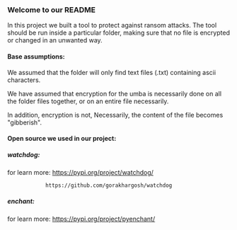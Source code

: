 ### Welcome to our README 
In this project we built a tool to protect against ransom attacks.
The tool should be run inside a particular folder, making sure that no file is encrypted or changed in an unwanted way.

#### Base assumptions:
We assumed that the folder will only find text files (.txt) containing ascii characters.

We have assumed that encryption for the umba is necessarily done on all the folder files together, or on an entire file necessarily. 

In addition, encryption is not, Necessarily, the content of the file becomes "gibberish".

#### Open source we used in our project:
##### watchdog:
for learn more: https://pypi.org/project/watchdog/

                https://github.com/gorakhargosh/watchdog

##### enchant:
for learn more: https://pypi.org/project/pyenchant/
